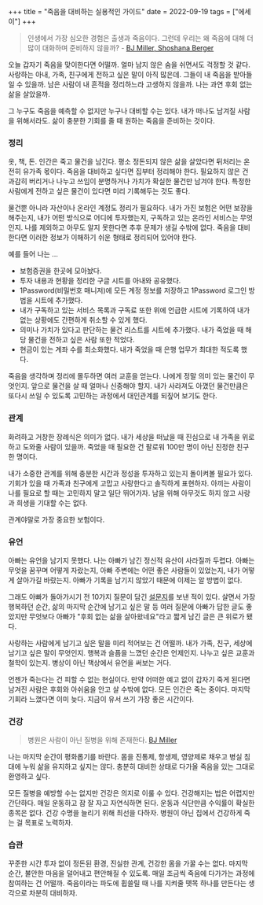+++
title = "죽음을 대비하는 실용적인 가이드"
date = 2022-09-19
tags = ["에세이"]
+++

> 인생에서 가장 심오한 경험은 출생과 죽음이다. 그런데 우리는 왜 죽음에 대해 더 많이 대화하며 준비하지 않을까? - [BJ Miller, Shoshana Berger](https://www.amazon.com/Beginners-Guide-End-Practical-Advice/dp/1501157167)

오늘 갑자기 죽음을 맞이한다면 어떨까. 얼마 남지 않은 숨을 쉬면서도 걱정할 것 같다. 사랑하는 아내, 가족, 친구에게 전하고 싶은 말이 아직 많은데. 그들이 내 죽음을 받아들일 수 있을까. 남은 사람이 내 흔적을 정리하느라 고생하지 않을까. 나는 과연 후회 없는 삶을 살았을까.

그 누구도 죽음을 예측할 수 없지만 누구나 대비할 수는 있다. 내가 떠나도 남겨질 사람을 위해서라도. 삶이 충분한 기회를 줄 때 원하는 죽음을 준비하는 것이다.

### 정리

옷, 책, 돈. 인간은 죽고 물건을 남긴다. 평소 정돈되지 않은 삶을 살았다면 뒤처리는 온전히 유가족 몫이다. 죽음을 대비하고 싶다면 집부터 정리해야 한다. 필요하지 않은 건 과감히 버리거나 나누고 쓰임이 분명하거나 가치가 확실한 물건만 남겨야 한다. 특정한 사람에게 전하고 싶은 물건이 있다면 미리 기록해두는 것도 좋다.

물건뿐 아니라 자산이나 온라인 계정도 정리가 필요하다. 내가 가진 보험은 어떤 보장을 해주는지, 내가 어떤 방식으로 어디에 투자했는지, 구독하고 있는 온라인 서비스는 무엇인지. 나를 제외하고 아무도 알지 못한다면 추후 문제가 생길 수밖에 없다. 죽음을 대비한다면 이러한 정보가 이해하기 쉬운 형태로 정리되어 있어야 한다.

예를 들어 나는 ...

- 보험증권을 한곳에 모아놨다.
- 투자 내용과 현황을 정리한 구글 시트를 아내와 공유했다.
- 1Password(비밀번호 매니저)에 모든 계정 정보를 저장하고 1Password 로그인 방법을 시트에 추가했다.
- 내가 구독하고 있는 서비스 목록과 구독료 또한 위에 언급한 시트에 기록하여 내가 없는 상황에도 간편하게 취소할 수 있게 했다.
- 의미나 가치가 있다고 판단하는 물건 리스트를 시트에 추가했다. 내가 죽었을 때 해당 물건을 전하고 싶은 사람 또한 적었다.
- 현금이 있는 계좌 수를 최소화했다. 내가 죽었을 때 은행 업무가 최대한 적도록 했다.

죽음을 생각하며 정리에 몰두하면 여러 교훈을 얻는다. 나에게 정말 의미 있는 물건이 무엇인지. 앞으로 물건을 살 때 얼마나 신중해야 할지. 내가 사라져도 아꼈던 물건만큼은 또다시 쓰일 수 있도록 고민하는 과정에서 대인관계를 되짚어 보기도 한다.

### 관계

화려하고 거창한 장례식은 의미가 없다. 내가 세상을 떠났을 때 진심으로 내 가족을 위로하고 도와줄 사람이 있을까. 죽었을 때 필요한 건 팔로워 100만 명이 아닌 진정한 친구 한 명이다.

내가 소중한 관계를 위해 충분한 시간과 정성을 투자하고 있는지 돌이켜볼 필요가 있다. 기회가 있을 때 가족과 친구에게 고맙고 사랑한다고 솔직하게 표현하자. 아끼는 사람이 나를 필요로 할 때는 고민하지 말고 일단 뛰어가자. 남을 위해 아무것도 하지 않고 사랑과 희생을 기대할 수는 없다.

관계야말로 가장 중요한 보험이다.

### 유언

아빠는 유언을 남기지 못했다. 나는 아빠가 남긴 정신적 유산이 사라질까 두렵다. 아빠는 무엇을 꿈꾸며 어떻게 자랐는지, 아빠 주변에는 어떤 좋은 사람들이 있었는지, 내가 어떻게 살아가길 바랐는지. 아빠가 기록을 남기지 않았기 때문에 이제는 알 방법이 없다.

그래도 아빠가 돌아가시기 전 10가지 질문이 담긴 [설문지](https://kangminsuk.com/ko/blog/parents-interview/)를 보낸 적이 있다. 살면서 가장 행복하던 순간, 삶의 마지막 순간에 남기고 싶은 말 등 여러 질문에 아빠가 답한 글도 좋았지만 무엇보다 아빠가 "후회 없는 삶을 살아왔네요"라고 짧게 남긴 글은 큰 위로가 됐다.

사랑하는 사람에게 남기고 싶은 말을 미리 적어보는 건 어떨까. 내가 가족, 친구, 세상에 남기고 싶은 말이 무엇인지. 행복과 슬픔을 느꼈던 순간은 언제인지. 나누고 싶은 교훈과 철학이 있는지. 병상이 아닌 책상에서 유언을 써보는 거다.

언젠가 죽는다는 건 피할 수 없는 현실이다. 만약 어떠한 예고 없이 갑자기 죽게 된다면 남겨진 사람은 후회와 아쉬움을 안고 살 수밖에 없다. 모든 인간은 죽는 중이다. 마지막 기회라 느꼈다면 이미 늦다. 지금이 유서 쓰기 가장 좋은 시간이다. 

### 건강

> 병원은 사람이 아닌 질병을 위해 존재한다. [BJ Miller](https://www.youtube.com/watch?v=apbSsILLh28)

나는 마지막 순간이 평화롭기를 바란다. 몸을 진통제, 항생제, 영양제로 채우고 병실 침대에 누워 삶을 유지하고 싶지는 않다. 충분히 대비한 상태로 다가올 죽음을 있는 그대로 환영하고 싶다.  

모든 질병을 예방할 수는 없지만 건강은 의지로 이룰 수 있다. 건강해지는 법은 어렵지만 간단하다. 매일 운동하고 잠 잘 자고 자연식하면 된다. 운동과 식단만큼 수익률이 확실한 종목은 없다. 건강 수명을 늘리기 위해 최선을 다하자. 병원이 아닌 집에서 건강하게 죽는 걸 목표로 노력하자.

### 습관
꾸준한 시간 투자 없이 정돈된 환경, 진실한 관계, 건강한 몸을 가꿀 수는 없다. 마지막 순간, 불안한 마음을 덜어내고 편안해질 수 있도록. 매일 조금씩 죽음에 다가가는 과정에 참여하는 건 어떨까. 죽음이라는 파도에 휩쓸릴 때 나를 지켜줄 뗏목 하나를 만든다는 생각으로 차분히 대비하자.